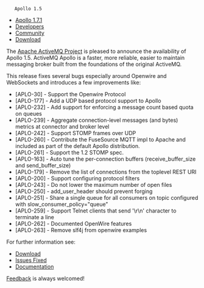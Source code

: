       Apollo 1.5

*   [Apollo 1.7.1](../../index.html)
*   [Developers](../../communitydevelopers.md)
*   [Community](../../community/index.html)
*   [Download](../..OverviewOverview/Overview/download.md)

The [Apache ActiveMQ Project](http://activemq.apache.org) is pleased to announce the availability of Apollo 1.5. ActiveMQ Apollo is a faster, more reliable, easier to maintain messaging broker built from the foundations of the original ActiveMQ.

This release fixes several bugs especially around Openwire and WebSockets and introduces a few improvements like:

*   \[APLO-30\] - Support the Openwire Protocol
*   \[APLO-177\] - Add a UDP based protocol support to Apollo
*   \[APLO-232\] - Add support for enforcing a message count based quota on queues
*   \[APLO-239\] - Aggregate connection-level messages (and bytes) metrics at connector and broker level
*   \[APLO-242\] - Support STOMP frames over UDP
*   \[APLO-260\] - Contribute the FuseSource MQTT impl to Apache and included as part of the default Apollo distribution.
*   \[APLO-261\] - Support the 1.2 STOMP spec.
*   \[APLO-163\] - Auto tune the per-connection buffers (receive_buffer_size and send_buffer_size)
*   \[APLO-179\] - Remove the list of connections from the toplevel REST URI
*   \[APLO-200\] - Support configuring protocol filters
*   \[APLO-243\] - Do not lower the maximum number of open files
*   \[APLO-250\] - add_user_header should prevent forging
*   \[APLO-251\] - Share a single queue for all consumers on topic configured with slow_consumer_policy="queue”
*   \[APLO-259\] - Support Telnet clients that send '\\r\\n' character to terminate a line
*   \[APLO-262\] - Documented OpenWire features
*   \[APLO-263\] - Remove slf4j from openwire examples

For further information see:

*   [Download](http://activemq.apache.org/apolloOverviewOverview/Overview/download.md)
*   [Issues Fixed](https://issues.apache.org/jira/secure/ReleaseNote.jspa?projectId=12311310&version=12321266)
*   [Documentation](http://activemq.apache.org/apollo/versions/1.5/website/documentation)

[Feedback](http://activemq.apache.org/community/index.html) is always welcomed!